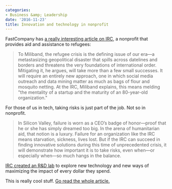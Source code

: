 ```yaml
---
categories:
- Business &amp; Leadership
date: '2016-11-23'
title: Innovation and technology in nonprofit
---
```


FastCompany has [a really interesting article on IRC](https://www.fastcompany.com/3065447/how-a-visionary-aid-organization-is-using-technology-to-help-refugees), a nonprofit that provides aid and assistance to refugees:

> To Miliband, the refugee crisis is the defining issue of our era—a metastasizing geopolitical disaster that spills across datelines and borders and threatens the very foundations of international order. Mitigating it, he argues, will take more than a few small successes. It will require an entirely new approach, one in which social media outreach and data mining matter as much as bags of flour and mosquito netting. At the IRC, Miliband explains, this means melding "the mentality of a startup and the maturity of an 80-year-old organization."

For those of us in tech, taking risks is just part of the job. Not so in nonprofit.

> In Silicon Valley, failure is worn as a CEO’s badge of honor—proof that he or she has simply dreamed too big. In the arena of humanitarian aid, that notion is a luxury. Failure for an organization like the IRC means starvation, sickness, lives lost. But if the IRC can succeed in finding innovative solutions during this time of unprecedented crisis, it will demonstrate how important it is to take risks, even when—or especially when—so much hangs in the balance.

[IRC created an R&D lab](https://www.rescue.org/airbel-center) to explore new technology and new ways of maximizing the impact of every dollar they spend.

This is really cool stuff. [Go read the whole article.](https://www.fastcompany.com/3065447/how-a-visionary-aid-organization-is-using-technology-to-help-refugees)